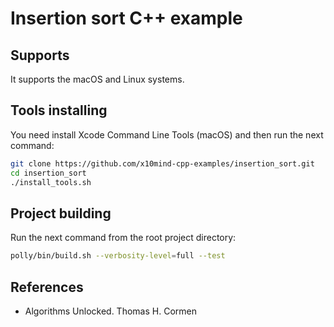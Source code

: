 # Insertion sort C++ example
## Supports
It supports the macOS and Linux systems.

## Tools installing
You need install Xcode Command Line Tools (macOS) and then 
run the next command:

```bash
git clone https://github.com/x10mind-cpp-examples/insertion_sort.git
cd insertion_sort
./install_tools.sh
```

## Project building 
Run the next command from the root project directory:

```bash
polly/bin/build.sh --verbosity-level=full --test
```

## References

- Algorithms Unlocked. Thomas H. Cormen

